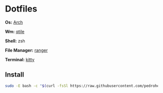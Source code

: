# Dotfiles


**Os:** [Arch](https://archlinux.org)

**Wm:** [qtile](http://www.qtile.org)

**Shell:** zsh

**File Manager:** [ranger](https://ranger.github.io)

**Terminal:** [kitty](https://sw.kovidgoyal.net/kitty)


## Install

```bash
sudo -E bash -c "$(curl -fsSl https://raw.githubusercontent.com/pedrohenrick777/dotfiles/main/scripts/install.sh)"
```

